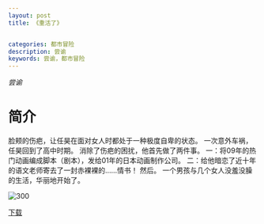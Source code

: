 ```yaml
---
layout: post
title: 《重活了》


categories: 都市冒险
description: 尝谕
keywords: 尝谕，都市冒险
---
```


*尝谕*

# 简介

脸颊的伤疤，让任昊在面对女人时都处于一种极度自卑的状态。
一次意外车祸，任昊回到了高中时期。
消除了伤疤的困扰，他首先做了两件事。
一：将09年的热门动画编成脚本（剧本），发给01年的日本动画制作公司。
二：给他暗恋了近十年的语文老师寄去了一封赤裸裸的……情书！
然后。
一个男孩与几个女人没羞没臊的生活，华丽地开始了。



![300](https://tva4.sinaimg.cn/large/008dGP0Fgy1gttmdvsvdqj305h07a745.jpg)

[下载](https://link.jscdn.cn/1drv/aHR0cHM6Ly8xZHJ2Lm1zL3QvcyFBaGU2R2dNWmVFb2poQ0dmVXR6TU1CeVZxaTFiP2U9V0NjMm5X.txt)
